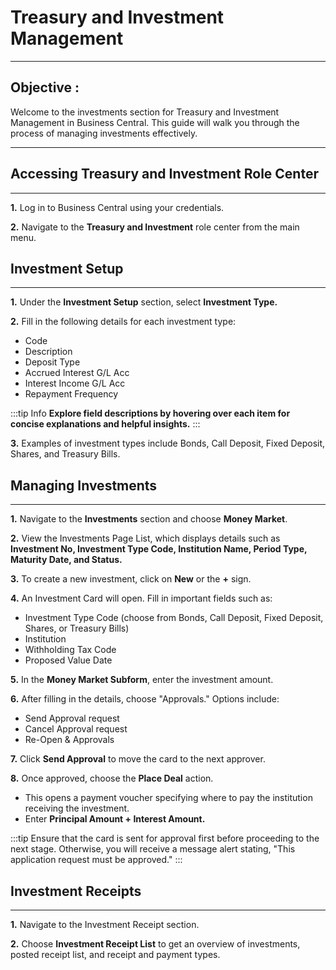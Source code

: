 # Treasury and Investment Management
---

<div class="customized-intro-container" id="introduction">
    <h2 class="product-variations"> Objective :</h2>
    <p>Welcome to the investments section for Treasury and Investment Management in Business Central. This guide will walk you through the process of managing investments effectively.</p>
</div>

---

## Accessing Treasury and Investment Role Center
---

**1.** Log in to Business Central using your credentials.

**2.** Navigate to the **Treasury and Investment** role center from the main menu.

## Investment Setup
---

**1.** Under the **Investment Setup** section, select **Investment Type.**

**2.** Fill in the following details for each investment type:
   - Code
   - Description
   - Deposit Type
   - Accrued Interest G/L Acc
   - Interest Income G/L Acc
   - Repayment Frequency

:::tip Info
**Explore field descriptions by hovering over each item for concise explanations and helpful insights.**
:::

**3.** Examples of investment types include Bonds, Call Deposit, Fixed Deposit, Shares, and Treasury Bills.

## Managing Investments
---

**1.** Navigate to the **Investments** section and choose **Money Market**.

**2.** View the Investments Page List, which displays details such as **Investment No, Investment Type Code, Institution Name, Period Type, Maturity Date, and Status.**

**3.** To create a new investment, click on **New** or the **+** sign.

**4.** An Investment Card will open. Fill in important fields such as:
   - Investment Type Code (choose from Bonds, Call Deposit, Fixed Deposit, Shares, or Treasury Bills)
   - Institution
   - Withholding Tax Code
   - Proposed Value Date

**5.** In the **Money Market Subform**, enter the investment amount.

**6.** After filling in the details, choose "Approvals." Options include:
   - Send Approval request
   - Cancel Approval request
   - Re-Open & Approvals

**7.** Click **Send Approval** to move the card to the next approver.

**8.** Once approved, choose the **Place Deal** action.
   - This opens a payment voucher specifying where to pay the institution receiving the investment.
   - Enter **Principal Amount + Interest Amount.**

:::tip 
Ensure that the card is sent for approval first before proceeding to the next stage. Otherwise, you will receive a message alert stating, "This application request must be approved."
:::

## Investment Receipts
---

**1.** Navigate to the Investment Receipt section.

**2.** Choose **Investment Receipt List** to get an overview of investments, posted receipt list, and receipt and payment types.
